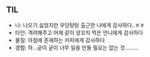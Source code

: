 ## TIL 
- 나: 나오기 싫었지만 우당탕탕 출근한 나에게 감사하다..ㅎㅎ
- 타인: 격려해주고 어제 같이 양꼬지 먹은 언니에게 감사하다
- 물질: 아침에 존재하는 커피에게 감사하다
- 경험: 하...굳이 굳이 너무 일을 만들 필요는 없는 것.........
